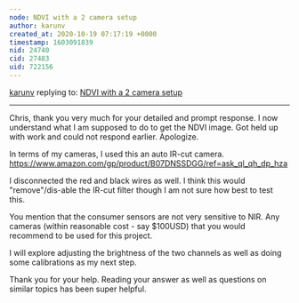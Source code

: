 ```yaml
---
node: NDVI with a 2 camera setup
author: karunv
created_at: 2020-10-19 07:17:19 +0000
timestamp: 1603091839
nid: 24740
cid: 27483
uid: 722156
---
```




[karunv](../profile/karunv) replying to: [NDVI with a 2 camera setup](../notes/karunv/10-12-2020/ndvi-with-a-2-camera-setup)

----
Chris, thank you very much for your detailed and prompt response. I now understand what I am supposed to do to get the NDVI image. Got held up with work and could not respond earlier. Apologize.

In terms of my cameras, I used this an auto IR-cut camera. https://www.amazon.com/gp/product/B07DNSSDGG/ref=ask_ql_qh_dp_hza

I disconnected the red and black wires as well. I think this would "remove"/dis-able the IR-cut filter though I am not sure how best to test this.

You mention that the consumer sensors are not very sensitive to NIR. Any cameras (within reasonable cost - say $100USD) that you would recommend to be used for this project.

I will explore adjusting the brightness of the two channels as well as doing some calibrations as my next step.

Thank you for your help. Reading your answer as well as questions on similar topics has been super helpful.
